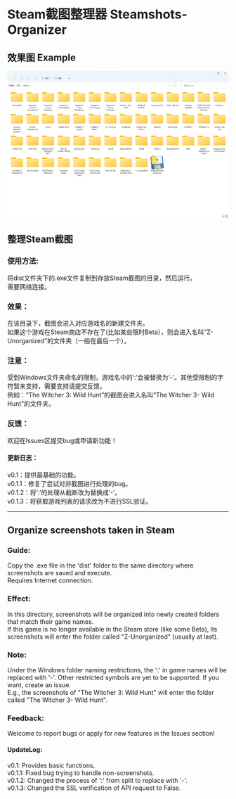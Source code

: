# Steam截图整理器 Steamshots-Organizer
## 效果图 Example

![Example Picture](Example.png)

## 整理Steam截图  

### 使用方法:  
将dist文件夹下的.exe文件复制到存放Steam截图的目录，然后运行。  
需要网络连接。

### 效果：
在该目录下，截图会进入对应游戏名的新建文件夹。  
如果这个游戏在Steam商店不存在了(比如某些限时Beta），则会进入名叫“Z-Unorganized”的文件夹（一般在最后一个）。

### 注意：
受到Windows文件夹命名的限制，游戏名中的‘:’会被替换为‘-’。其他受限制的字符暂未支持，需要支持请提交反馈。  
例如：“The Witcher 3: Wild Hunt”的截图会进入名叫“The Witcher 3- Wild Hunt”的文件夹。 

### 反馈：
欢迎在Issues区提交bug或申请新功能！

#### 更新日志：
v0.1：提供最基础的功能。  
v0.1.1：修复了尝试对非截图进行处理的bug。  
v0.1.2：将‘:’的处理从截断改为替换成‘-’。  
v0.1.3：将获取游戏列表的请求改为不进行SSL验证。

---
## Organize screenshots taken in Steam  

### Guide:
Copy the .exe file in the 'dist' folder to the same directory where screenshots are saved and execute.  
Requires Internet connection.

### Effect:
In this directory, screenshots will be organized into newly created folders that match their game names.  
If this game is no longer available in the Steam store (like some Beta), its screenshots will enter the folder called "Z-Unorganized" (usually at last).

### Note:
Under the Windows folder naming restrictions, the ':' in game names will be replaced with '-'. Other restricted symbols are yet to be supported. If you want, create an issue.  
E.g., the screenshots of "The Witcher 3: Wild Hunt" will enter the folder called "The Witcher 3- Wild Hunt".

### Feedback:
Welcome to report bugs or apply for new features in the Issues section!

#### UpdateLog:
v0.1: Provides basic functions.  
v0.1.1: Fixed bug trying to handle non-screenshots.  
v0.1.2: Changed the process of ':' from split to replace with '-'.  
v0.1.3: Changed the SSL verification of API request to False.
